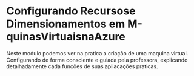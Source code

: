 # Configurando Recursose Dimensionamentos em M-quinasVirtuaisnaAzure
Neste modulo podemos ver na pratica a criação de uma maquina virtual. 
Configurando de forma consciente e guiada pela professora, explicando detalhadamente cada funções de suas apliacações praticas.
